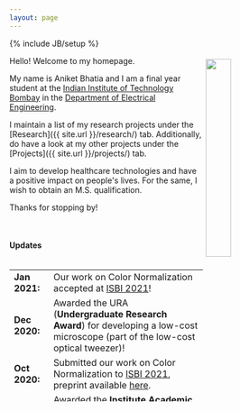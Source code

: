 ```yaml
---
layout: page
---
```

{% include JB/setup %}

<img style="float: right; width: 30%; padding: 5px;" src=" {{ site.url }}/pics/Aniket_close_up.jpg">


Hello! Welcome to my homepage.

My name is Aniket Bhatia and I am a final year student at the [Indian Institute of Technology Bombay](http://www.iitb.ac.in/) in the [Department of Electrical Engineering](https://www.ee.iitb.ac.in/web).

I maintain a list of my research projects under the [Research]({{ site.url }}/research/) tab. Additionally, do have a look at my other projects under the [Projects]({{ site.url }}/projects/) tab.

I aim to develop healthcare technologies and have a positive impact on people's lives. For the same, I wish to obtain an M.S. qualification.

Thanks for stopping by!
<p></p>
<br>
<p></p>



#### Updates

<div style="height:250px;overflow:auto;">
<table>
<col width="100px">
<col width="750px">
<tr><td><b>Jan 2021:</b></td><td>Our work on Color Normalization accepted at <a href="https://biomedicalimaging.org/2021/">ISBI 2021</a>!</td></tr>
<tr><td><b>Dec 2020:</b></td><td>Awarded the URA (<b>Undergraduate Research Award</b>) for developing a low-cost microscope (part of the low-cost optical tweezer)!</td></tr>
<tr><td><b>Oct 2020:</b></td><td>Submitted our work on Color Normalization to <a href="https://biomedicalimaging.org/2021/">ISBI 2021<a/>, preprint available <a href="https://arxiv.org/abs/2011.15000">here</a>.</td></tr>
<tr><td><b>Aug 2020:</b></td><td>Awarded the <b>Institute Academic Prize</b> for standing <b>1st in my batch</b> in year 2019-20!</td></tr>
<tr><td><b>Nov 2019:</b></td><td>Our work in developing an <b>RF real-time video transmission system</b> was presented to the Indian Army by the lab members.</td></tr>
<tr><td><b>Oct 2019:</b></td><td>Represented India at the <a href="https://www.temasekshophouse.org.sg/post/sharing-learning-journeys-at-tf-learn-2019-young-asian-leaders-forum">Young Asian Leaders Forum.</a></td></tr>
<tr><td><b>Jul 2019:</b></td><td>Started my semester exchange at <a href="http://nus.edu.sg/">National University of Singapore (NUS).</a></td></tr>
<tr><td><b>May 2019:</b></td><td>Started my summer internship at <a href="https://www.qualcomm.com/">Qualcomm.</a></td></tr>
<tr><td><b>May 2019:</b></td><td>Demonstrated the working model for our RF real-time video transmission system to the faculty at IITB.</td></tr>
